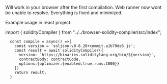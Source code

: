Will work in your browser after the first compilation.
Web runner now wont be unable to resolve.
Everything is fixed and minimized.


Example usage in react project:

import { solidityCompiler } from "../../browser-solidity-compiler/src/index";

```
  const compile = async() =>{
    const version = 'soljson-v0.8.20+commit.a1b79de6.js'; 
    const result = await solidityCompiler({
      version: `https://binaries.soliditylang.org/bin/${version}`,
      contractBody: contractCode,
      options:{optimizer:{enabled:true,runs:1000}}
    })
    return result;
  }
```



